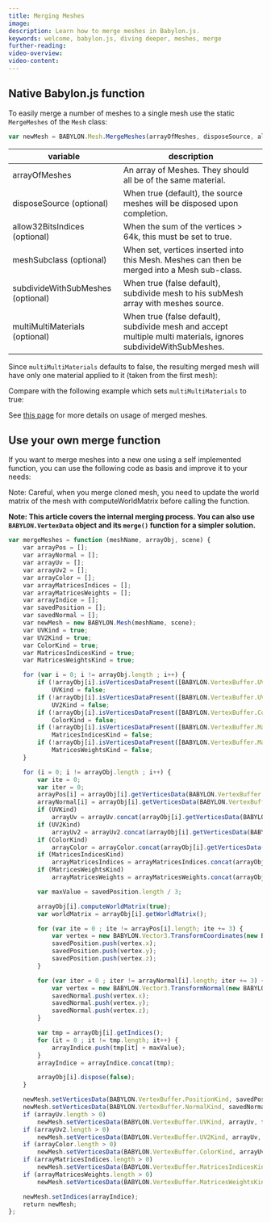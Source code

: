 ```yaml
---
title: Merging Meshes
image: 
description: Learn how to merge meshes in Babylon.js.
keywords: welcome, babylon.js, diving deeper, meshes, merge
further-reading:
video-overview:
video-content:
---
```


## Native Babylon.js function

To easily merge a number of meshes to a single mesh use the static `MergeMeshes` of the `Mesh` class:

```javascript
var newMesh = BABYLON.Mesh.MergeMeshes(arrayOfMeshes, disposeSource, allow32BitsIndices, meshSubclass, subdivideWithSubMeshes, multiMultiMaterials);
```

|variable| description|
|----------|-----------|
|arrayOfMeshes| An array of Meshes.  They should all be of the same material.|
|disposeSource (optional)| When true (default), the source meshes will be disposed upon completion.|
|allow32BitsIndices (optional)| When the sum of the vertices > 64k, this must be set to true.|
|meshSubclass (optional)| When set, vertices inserted into this Mesh.  Meshes can then be merged into a Mesh sub-class.|
|subdivideWithSubMeshes (optional) |When true (false default), subdivide mesh to his subMesh array with meshes source. |
|multiMultiMaterials (optional)| When true (false default), subdivide mesh and accept multiple multi materials, ignores subdivideWithSubMeshes.|

Since `multiMultiMaterials` defaults to false, the resulting merged mesh will have only one material applied to it (taken from the first mesh):

<Playground id="#INZ0Z0#5" title="Merged Meshes Example" description="Simple example of merging meshes together." image=""/>

Compare with the following example which sets `multiMultiMaterials` to true:

<Playground id="#INZ0Z0#59" title="Merging Meshes With Multiple Materials" description="Simple example of merging meshes together with multiple materials." image=""/>

See [this page](/how_to/multi_materials#with-merged-meshes) for more details on usage of merged meshes.

## Use your own merge function

If you want to merge meshes into a new one using a self implemented function, you can use the following code as basis and improve it to your needs:

Note: Careful, when you merge cloned mesh, you need to update the world matrix of the mesh with computeWorldMatrix before calling the function.

**Note: This article covers the internal merging process. You can also use ```BABYLON.VertexData``` object and its ```merge()``` function for a simpler solution.**

```javascript
var mergeMeshes = function (meshName, arrayObj, scene) {
    var arrayPos = [];
    var arrayNormal = [];
    var arrayUv = [];
    var arrayUv2 = [];
    var arrayColor = [];
    var arrayMatricesIndices = [];
    var arrayMatricesWeights = [];
    var arrayIndice = [];
    var savedPosition = [];
    var savedNormal = [];
    var newMesh = new BABYLON.Mesh(meshName, scene);
    var UVKind = true;
    var UV2Kind = true;
    var ColorKind = true;
    var MatricesIndicesKind = true;
    var MatricesWeightsKind = true;

    for (var i = 0; i != arrayObj.length ; i++) {
        if (!arrayObj[i].isVerticesDataPresent([BABYLON.VertexBuffer.UVKind]))
            UVKind = false;
        if (!arrayObj[i].isVerticesDataPresent([BABYLON.VertexBuffer.UV2Kind]))
            UV2Kind = false;
        if (!arrayObj[i].isVerticesDataPresent([BABYLON.VertexBuffer.ColorKind]))
            ColorKind = false;
        if (!arrayObj[i].isVerticesDataPresent([BABYLON.VertexBuffer.MatricesIndicesKind]))
            MatricesIndicesKind = false;
        if (!arrayObj[i].isVerticesDataPresent([BABYLON.VertexBuffer.MatricesWeightsKind]))
            MatricesWeightsKind = false;
    }

    for (i = 0; i != arrayObj.length ; i++) {
        var ite = 0;
        var iter = 0;
        arrayPos[i] = arrayObj[i].getVerticesData(BABYLON.VertexBuffer.PositionKind);
        arrayNormal[i] = arrayObj[i].getVerticesData(BABYLON.VertexBuffer.NormalKind);
        if (UVKind)
            arrayUv = arrayUv.concat(arrayObj[i].getVerticesData(BABYLON.VertexBuffer.UVKind));
        if (UV2Kind)
            arrayUv2 = arrayUv2.concat(arrayObj[i].getVerticesData(BABYLON.VertexBuffer.UV2Kind));
        if (ColorKind)
            arrayColor = arrayColor.concat(arrayObj[i].getVerticesData(BABYLON.VertexBuffer.ColorKind));
        if (MatricesIndicesKind)
            arrayMatricesIndices = arrayMatricesIndices.concat(arrayObj[i].getVerticesData(BABYLON.VertexBuffer.MatricesIndicesKind));
        if (MatricesWeightsKind)
            arrayMatricesWeights = arrayMatricesWeights.concat(arrayObj[i].getVerticesData(BABYLON.VertexBuffer.MatricesWeightsKind));

        var maxValue = savedPosition.length / 3;

        arrayObj[i].computeWorldMatrix(true);
        var worldMatrix = arrayObj[i].getWorldMatrix();

        for (var ite = 0 ; ite != arrayPos[i].length; ite += 3) {
            var vertex = new BABYLON.Vector3.TransformCoordinates(new BABYLON.Vector3(arrayPos[i][ite], arrayPos[i][ite + 1], arrayPos[i][ite + 2]), worldMatrix);
            savedPosition.push(vertex.x);
            savedPosition.push(vertex.y);
            savedPosition.push(vertex.z);
        }

        for (var iter = 0 ; iter != arrayNormal[i].length; iter += 3) {
            var vertex = new BABYLON.Vector3.TransformNormal(new BABYLON.Vector3(arrayNormal[i][iter], arrayNormal[i][iter + 1], arrayNormal[i][iter + 2]), worldMatrix);
            savedNormal.push(vertex.x);
            savedNormal.push(vertex.y);
            savedNormal.push(vertex.z);
        }

        var tmp = arrayObj[i].getIndices();
        for (it = 0 ; it != tmp.length; it++) {
            arrayIndice.push(tmp[it] + maxValue);
        }
        arrayIndice = arrayIndice.concat(tmp);

        arrayObj[i].dispose(false);
    }

    newMesh.setVerticesData(BABYLON.VertexBuffer.PositionKind, savedPosition, false);
    newMesh.setVerticesData(BABYLON.VertexBuffer.NormalKind, savedNormal, false);
    if (arrayUv.length > 0)
        newMesh.setVerticesData(BABYLON.VertexBuffer.UVKind, arrayUv, false);
    if (arrayUv2.length > 0)
        newMesh.setVerticesData(BABYLON.VertexBuffer.UV2Kind, arrayUv, false);
    if (arrayColor.length > 0)
        newMesh.setVerticesData(BABYLON.VertexBuffer.ColorKind, arrayUv, false);
    if (arrayMatricesIndices.length > 0)
        newMesh.setVerticesData(BABYLON.VertexBuffer.MatricesIndicesKind, arrayUv, false);
    if (arrayMatricesWeights.length > 0)
        newMesh.setVerticesData(BABYLON.VertexBuffer.MatricesWeightsKind, arrayUv, false);

    newMesh.setIndices(arrayIndice);
    return newMesh;
};